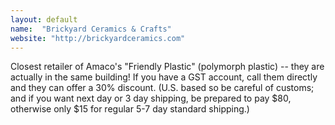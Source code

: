 ```yaml
---
layout: default
name:  "Brickyard Ceramics & Crafts"
website: "http://brickyardceramics.com"
---
```


Closest retailer of Amaco's "Friendly Plastic" (polymorph plastic) -- they are actually in the same building! If you have a GST account, call them directly and they can offer a 30% discount. (U.S. based so be careful of customs; and if you want next day or 3 day shipping, be prepared to pay $80, otherwise only $15 for regular 5-7 day standard shipping.)